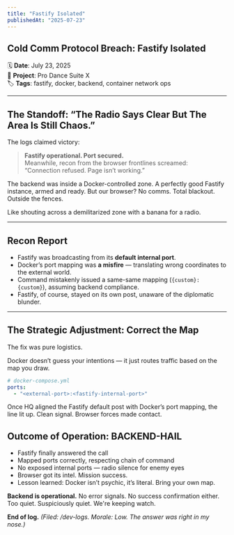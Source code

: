 ```yaml
---
title: "Fastify Isolated"
publishedAt: "2025-07-23"
---
```


## Cold Comm Protocol Breach: Fastify Isolated

🗓️ **Date**: July 23, 2025  
🧠 **Project**: Pro Dance Suite X  
🏷️ **Tags**: fastify, docker, backend, container network ops

---

## The Standoff: “The Radio Says Clear But The Area Is Still Chaos.”

The logs claimed victory:

> **Fastify operational. Port secured.**  
> Meanwhile, recon from the browser frontlines screamed:  
> “Connection refused. Page isn’t working.”

The backend was inside a Docker-controlled zone. A perfectly good Fastify instance, armed and ready. But our browser? No comms. Total blackout. Outside the fences.

Like shouting across a demilitarized zone with a banana for a radio.

---

## Recon Report

- Fastify was broadcasting from its **default internal port**.
- Docker’s port mapping was **a misfire** — translating wrong coordinates to the external world.
- Command mistakenly issued a same-same mapping (`{custom}:{custom}`), assuming backend compliance.
- Fastify, of course, stayed on its own post, unaware of the diplomatic blunder.

---

## The Strategic Adjustment: Correct the Map

The fix was pure logistics.

Docker doesn’t guess your intentions — it just routes traffic based on the map you draw.

```yaml
# docker-compose.yml
ports:
  - "<external-port>:<fastify-internal-port>"
```

Once HQ aligned the Fastify default post with Docker’s port mapping, the line lit up. Clean signal. Browser forces made contact.

## Outcome of Operation: BACKEND-HAIL

- Fastify finally answered the call
- Mapped ports correctly, respecting chain of command
- No exposed internal ports — radio silence for enemy eyes
- Browser got its intel. Mission success.
- Lesson learned: Docker isn’t psychic, it’s literal. Bring your own map.

**Backend is operational.** No error signals. No success confirmation either.
Too quiet. Suspiciously quiet.
We're keeping watch.

**End of log.**
_(Filed: /dev-logs. Morale: Low. The answer was right in my nose.)_
